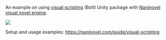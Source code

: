 An example on using [visual scripting](https://docs.unity3d.com/Packages/com.unity.visualscripting@latest/) (Bolt) Unity package with [Naninovel visual novel engine](https://naninovel.com/).

![](https://i.gyazo.com/505b019b76d568e06788b505040b36f1.png)

Setup and usage examples: https://naninovel.com/guide/visual-scripting
